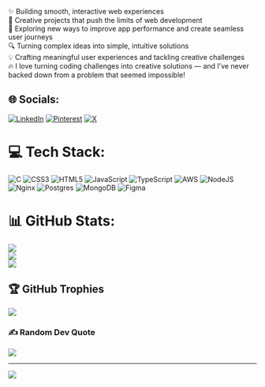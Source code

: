 ✨ Building smooth, interactive web experiences<br>
🎨 Creative projects that push the limits of web development<br>
🚀 Exploring new ways to improve app performance and create seamless user journeys<br>
🔍 Turning complex ideas into simple, intuitive solutions<br>
💡 Crafting meaningful user experiences and tackling creative challenges<br>
🔥 I love turning coding challenges into creative solutions — and I’ve never backed down from a problem that seemed impossible!<br>

## 🌐 Socials:
[![LinkedIn](https://img.shields.io/badge/LinkedIn-%230077B5.svg?logo=linkedin&logoColor=white)](https://linkedin.com/in/https://www.linkedin.com/in/nashid-k-080909273/) [![Pinterest](https://img.shields.io/badge/Pinterest-%23E60023.svg?logo=Pinterest&logoColor=white)](https://pinterest.com/https://in.pinterest.com/nashidbin/) [![X](https://img.shields.io/badge/X-black.svg?logo=X&logoColor=white)](https://x.com/https://x.com/Nashidk958) 

# 💻 Tech Stack:
![C](https://img.shields.io/badge/c-%2300599C.svg?style=for-the-badge&logo=c&logoColor=white) ![CSS3](https://img.shields.io/badge/css3-%231572B6.svg?style=for-the-badge&logo=css3&logoColor=white) ![HTML5](https://img.shields.io/badge/html5-%23E34F26.svg?style=for-the-badge&logo=html5&logoColor=white) ![JavaScript](https://img.shields.io/badge/javascript-%23323330.svg?style=for-the-badge&logo=javascript&logoColor=%23F7DF1E) ![TypeScript](https://img.shields.io/badge/typescript-%23007ACC.svg?style=for-the-badge&logo=typescript&logoColor=white) ![AWS](https://img.shields.io/badge/AWS-%23FF9900.svg?style=for-the-badge&logo=amazon-aws&logoColor=white) ![NodeJS](https://img.shields.io/badge/node.js-6DA55F?style=for-the-badge&logo=node.js&logoColor=white) ![Nginx](https://img.shields.io/badge/nginx-%23009639.svg?style=for-the-badge&logo=nginx&logoColor=white) ![Postgres](https://img.shields.io/badge/postgres-%23316192.svg?style=for-the-badge&logo=postgresql&logoColor=white) ![MongoDB](https://img.shields.io/badge/MongoDB-%234ea94b.svg?style=for-the-badge&logo=mongodb&logoColor=white) ![Figma](https://img.shields.io/badge/figma-%23F24E1E.svg?style=for-the-badge&logo=figma&logoColor=white)
# 📊 GitHub Stats:
![](https://github-readme-stats.vercel.app/api?username=nashid-k&theme=dark&hide_border=false&include_all_commits=false&count_private=false)<br/>
![](https://github-readme-streak-stats.herokuapp.com/?user=nashid-k&theme=dark&hide_border=false)<br/>
![](https://github-readme-stats.vercel.app/api/top-langs/?username=nashid-k&theme=dark&hide_border=false&include_all_commits=false&count_private=false&layout=compact)

## 🏆 GitHub Trophies
![](https://github-profile-trophy.vercel.app/?username=nashid-k&theme=radical&no-frame=true&no-bg=true&margin-w=4)

### ✍️ Random Dev Quote
![](https://quotes-github-readme.vercel.app/api?type=horizontal&theme=radical)

---
[![](https://visitcount.itsvg.in/api?id=nashid-k&icon=10&color=0)](https://visitcount.itsvg.in)

<!-- Proudly created with GPRM ( https://gprm.itsvg.in ) -->
